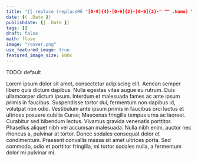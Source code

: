 ```yaml
---
title: "{{ replace (replaceRE "[0-9]{4}-[0-9]{2}-[0-9]{2}-" "" .Name) "-" " " | title }}"
date: {{ .Date }}
publishdate: {{ .Date }}
tags: []
draft: false
math: flase
image: "/cover.png"
use_featured_image: true
featured_image_size: 600x
---
```


TODO: default

Lorem ipsum dolor sit amet, consectetur adipiscing elit.
Aenean semper libero quis dictum dapibus.
Nulla egestas vitae augue eu rutrum.
Duis ullamcorper dictum ipsum.
Interdum et malesuada fames ac ante ipsum primis in faucibus.
Suspendisse tortor dui, fermentum non dapibus id, volutpat non odio.
Vestibulum ante ipsum primis in faucibus orci luctus et ultrices posuere cubilia Curae;
Maecenas fringilla tempus urna ac laoreet. Curabitur sed bibendum lectus. Vivamus gravida venenatis porttitor.
Phasellus aliquet nibh vel accumsan malesuada. Nulla nibh enim, auctor nec rhoncus a, pulvinar at tortor.
Donec sodales consequat dolor et condimentum.
Praesent convallis massa sit amet ultrices porta.
Sed commodo, odio et porttitor fringilla, mi tortor sodales nulla, a fermentum dolor mi pulvinar mi.
